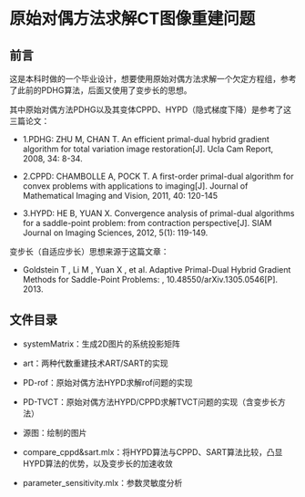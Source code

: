 # 原始对偶方法求解CT图像重建问题

## 前言

这是本科时做的一个毕业设计，想要使用原始对偶方法求解一个欠定方程组，参考了此前的PDHG算法，后面又使用了变步长的思想。

其中原始对偶方法PDHG以及其变体CPPD、HYPD（隐式梯度下降）是参考了这三篇论文：

- 1.PDHG: ZHU M, CHAN T. An efficient primal-dual hybrid gradient algorithm for total variation image restoration[J]. Ucla Cam Report, 2008, 34: 8-34.

- 2.CPPD: CHAMBOLLE A, POCK T. A first-order primal-dual algorithm for convex problems with applications to imaging[J]. Journal of Mathematical Imaging and Vision, 2011, 40: 120-145

- 3.HYPD: HE B, YUAN X. Convergence analysis of primal-dual algorithms for a saddle-point problem: from contraction perspective[J]. SIAM Journal on Imaging Sciences, 2012, 5(1): 119-149.

变步长（自适应步长）思想来源于这篇文章：

- Goldstein T , Li M , Yuan X , et al. Adaptive Primal-Dual Hybrid Gradient Methods for Saddle-Point Problems: , 10.48550/arXiv.1305.0546[P]. 2013.

## 文件目录

- systemMatrix：生成2D图片的系统投影矩阵

- art：两种代数重建技术ART/SART的实现
- PD-rof：原始对偶方法HYPD求解rof问题的实现
- PD-TVCT：原始对偶方法HYPD/CPPD求解TVCT问题的实现（含变步长方法）
- 源图：绘制的图片
- compare_cppd&sart.mlx：将HYPD算法与CPPD、SART算法比较，凸显HYPD算法的优势，以及变步长的加速收敛
- parameter_sensitivity.mlx：参数灵敏度分析